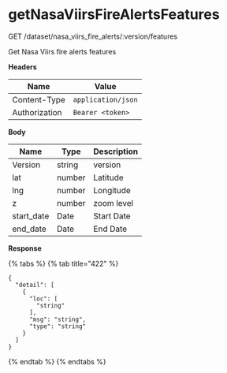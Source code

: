 # getNasaViirsFireAlertsFeatures

GET /dataset/nasa\_viirs\_fire\_alerts/:version/features

Get Nasa Viirs fire alerts features

**Headers**

| Name          | Value              |
| ------------- | ------------------ |
| Content-Type  | `application/json` |
| Authorization | `Bearer <token>`   |

**Body**

| Name        | Type   | Description |
| ----------- | ------ | ----------- |
| Version     | string | version     |
| lat         | number | Latitude    |
| lng         | number | Longitude   |
| z           | number | zoom level  |
| start\_date | Date   | Start Date  |
| end\_date   | Date   | End Date    |

**Response**

{% tabs %}
{% tab title="422" %}
```
{
  "detail": [
    {
      "loc": [
        "string"
      ],
      "msg": "string",
      "type": "string"
    }
  ]
}
```
{% endtab %}
{% endtabs %}
